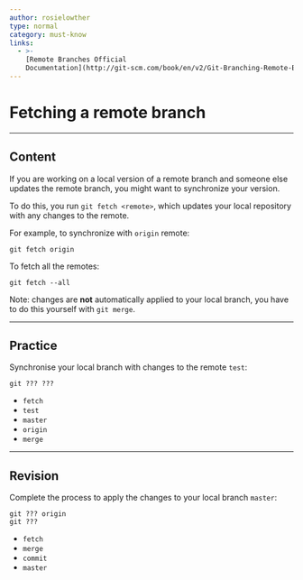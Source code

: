```yaml
---
author: rosielowther
type: normal
category: must-know
links:
  - >-
    [Remote Branches Official
    Documentation](http://git-scm.com/book/en/v2/Git-Branching-Remote-Branches){website}
---
```


# Fetching a remote branch


---

## Content

If you are working on a local version of a remote branch and someone else updates the remote branch, you might want to synchronize your version.

To do this, you run `git fetch <remote>`, which updates your local repository with any changes to the remote.

For example, to synchronize with `origin` remote:

```plain-text
git fetch origin
```

To fetch all the remotes:

```plain-text
git fetch --all
```

Note: changes are **not** automatically applied to your local branch, you have to do this yourself with `git merge`.


---

## Practice

Synchronise your local branch with changes to the remote `test`:

```plain-text
git ??? ???
```

- `fetch`
- `test`
- `master`
- `origin`
- `merge`


---

## Revision

Complete the process to apply the changes to your local branch `master`:

```plain-text
git ??? origin
git ???
```

- `fetch`
- `merge`
- `commit`
- `master`
